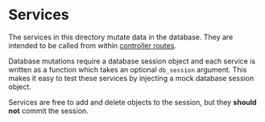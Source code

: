 # Services

The services in this directory mutate data in the database.  They are
intended to be called from within [controller routes](../controllers).

Database mutations require a database session object and each service
is written as a function which takes an optional `db_session`
argument.  This makes it easy to test these services by injecting a
mock database session object.

Services are free to add and delete objects to the session, but they
**should not** commit the session.
